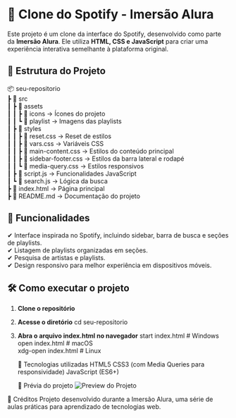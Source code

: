 # 🎵 Clone do Spotify - Imersão Alura  

Este projeto é um clone da interface do Spotify, desenvolvido como parte da **Imersão Alura**. Ele utiliza **HTML, CSS e JavaScript** para criar uma experiência interativa semelhante à plataforma original.  

## 📂 Estrutura do Projeto  

📦 seu-repositorio  
┣ 📂 src  
┃ ┣ 📂 assets  
┃ ┃ ┣ 📂 icons → Ícones do projeto  
┃ ┃ ┗ 📂 playlist → Imagens das playlists  
┃ ┣ 📂 styles  
┃ ┃ ┣ 📜 reset.css → Reset de estilos  
┃ ┃ ┣ 📜 vars.css → Variáveis CSS  
┃ ┃ ┣ 📜 main-content.css → Estilos do conteúdo principal  
┃ ┃ ┣ 📜 sidebar-footer.css → Estilos da barra lateral e rodapé  
┃ ┃ ┗ 📜 media-query.css → Estilos responsivos  
┃ ┣ 📜 script.js → Funcionalidades JavaScript  
┃ ┗ 📜 search.js → Lógica da busca  
┣ 📜 index.html → Página principal  
┣ 📜 README.md → Documentação do projeto  



## 🚀 Funcionalidades  

✔ Interface inspirada no Spotify, incluindo sidebar, barra de busca e seções de playlists.  
✔ Listagem de playlists organizadas em seções.  
✔ Pesquisa de artistas e playlists.  
✔ Design responsivo para melhor experiência em dispositivos móveis.  

## 🛠 Como executar o projeto  

1. **Clone o repositório**  
  

2. **Acesse o diretório**
cd seu-repositorio

3. **Abra o arquivo index.html no navegador**
   start index.html  # Windows  
   open index.html   # macOS  
   xdg-open index.html  # Linux

   📌 Tecnologias utilizadas
      HTML5
      CSS3 (com Media Queries para responsividade)
      JavaScript (ES6+)

   📸 Prévia do projeto
  ![Preview do Projeto](https://www.google.com/url?sa=i&url=https%3A%2F%2Fwww.techtudo.com.br%2Fdicas-e-tutoriais%2F2022%2F02%2Fspotify-web-como-usar-o-streaming-no-navegador.ghtml&psig=AOvVaw17UiKrA-32EyVuHojsITIk&ust=1738765901494000&source=images&cd=vfe&opi=89978449&ved=0CBQQjRxqFwoTCMCLo_KdqosDFQAAAAAdAAAAABAE)


  📜 Créditos
Projeto desenvolvido durante a Imersão Alura, uma série de aulas práticas para aprendizado de tecnologias web.

